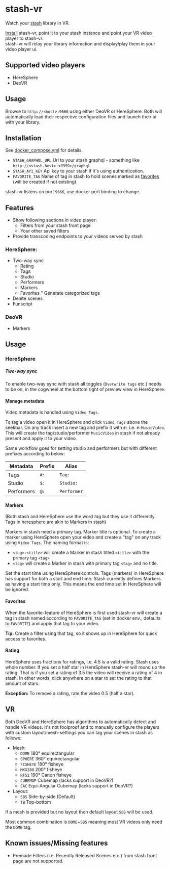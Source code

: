 # stash-vr
Watch your [stash](https://github.com/stashapp/stash) library in VR.

[Install](#Installation) stash-vr, point it to your stash instance and point your VR video player to stash-vr.\
stash-vr will relay your library information and display/play them in your video player ui.

## Supported video players
* HereSphere
* DeoVR

## Usage
Browse to `http://<host>:9666` using either DeoVR or HereSphere.
Both will automatically load their respective configuration files and launch their ui with your library.

## Installation
See [docker_compose.yml](docker-compose.yml) for details.

* `STASH_GRAPHQL_URL` Url to your stash graphql - something like `http://<stash.host>:<9999>/graphql`
* `STASH_API_KEY` Api key to your stash if it's using authentication. 
* `FAVORITE_TAG` Name of tag in stash to hold scenes marked as [favorites](#favorites) (will be created if not existing)

stash-vr listens on port `9666`, use docker port binding to change.

## Features
* Show following sections in video player:
  - Filters from your stash front page
  - Your other saved filters
* Provide transcoding endpoints to your videos served by stash

### HereSphere:
* Two-way sync
  * Rating
  * Tags
  * Studio
  * Performers
  * Markers
  * Favorites
" Generate categorized tags
* Delete scenes
* Funscript

### DeoVR
* Markers

## Usage
### HereSphere
##### Two-way sync
To enable two-way sync with stash all toggles (`Overwrite tags` etc.) needs to be on, in the cogwheel at the bottom right of preview view in HereSphere.
#### Manage metadata
Video metadata is handled using `Video Tags`.

To tag a video open it in HereSphere and click `Video Tags` above the seekbar.
On any track insert a new tag and prefix it with `#:` i.e. `#:MusicVideo`.
This will create the tag/studio/performer `MusicVideo` in stash if not already present and apply it to your video.

Same workflow goes for setting studio and performers but with different prefixes according to below:

|Metadata|Prefix| Alias |
|--------|------|-------|
|Tags|`#:`|`Tag:`|
|Studio|`$:`|`Studio:`|
|Performers|`@:`|`Performer`|

#### Markers
(Both stash and HereSphere use the word _tag_ but they use it differently. Tags in heresphere are akin to Markers in stash)

Markers in stash need a primary tag. Marker title is optional.
To create a marker using HereSphere open your video and create a "tag" on any track using `Video Tags`.
The naming format is:
* `<tag>:<title>` will create a Marker in stash titled `<title>` with the primary tag `<tag>`
* `<tag>` will create a Marker in stash with primary tag `<tag>` and no title.
  
Set the start time using HereSphere controls. 
Tags (markers) in HereSphere has support for both a start and end time. 
Stash currently defines Markers as having a start time only. This means the end time set in HereSphere will be ignored.

#### Favorites
When the favorite-feature of HereSphere is first used stash-vr will create a tag in stash named according to `FAVORITE_TAG` (set in docker env., defaults to `FAVORITE`) and apply that tag to your video.

**Tip:** Create a filter using that tag, so it shows up in HereSphere for quick access to favorites.

#### Rating
HereSphere uses fractions for ratings, i.e. 4.5 is a valid rating. Stash uses whole number.
If you set a half star in HereSphere stash-vr will round up the rating. That is if you set a rating of 3.5 the video will receive a rating of 4 in stash.
In other words, click anywhere on a star to set the rating to that amount of stars.

**Exception:** To remove a rating, rate the video 0.5 (half a star). 

## VR
Both DeoVR and HereSphere has algorithms to automatically detect and handle VR videos.
It's not foolproof and to manually configure the players with custom layout/mesh-settings you can tag your scenes in stash as follows:

* Mesh:
  - `DOME` 180° equirectangular
  - `SPHERE` 360° equirectangular
  - `FISHEYE` 180° fisheye
  - `MKX200` 200° fisheye
  - `RF52` 190° Canon fisheye
  - `CUBEMAP` Cubemap (lacks support in DeoVR?)
  - `EAC` Equi-Angular Cubemap (lacks support in DeoVR?)
* Layout:
  - `SBS` Side-by-side (Default)
  - `TB` Top-bottom

If a mesh is provided but no layout then default layout `SBS` will be used.

Most common combination is `DOME`+`SBS` meaning most VR videos only need the `DOME` tag.

## Known issues/Missing features
* Premade Filters (i.e. Recently Released Scenes etc.) from stash front page are not supported.
